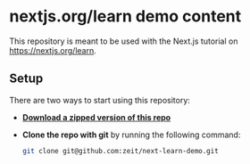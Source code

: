# nextjs.org/learn demo content

This repository is meant to be used with the Next.js tutorial on https://nextjs.org/learn.

## Setup

There are two ways to start using this repository:

- [**Download a zipped version of this repo**](https://github.com/zeit/next-learn-demo/archive/master.zip)

- **Clone the repo with git** by running the following command:
  ```bash
  git clone git@github.com:zeit/next-learn-demo.git
  ```
